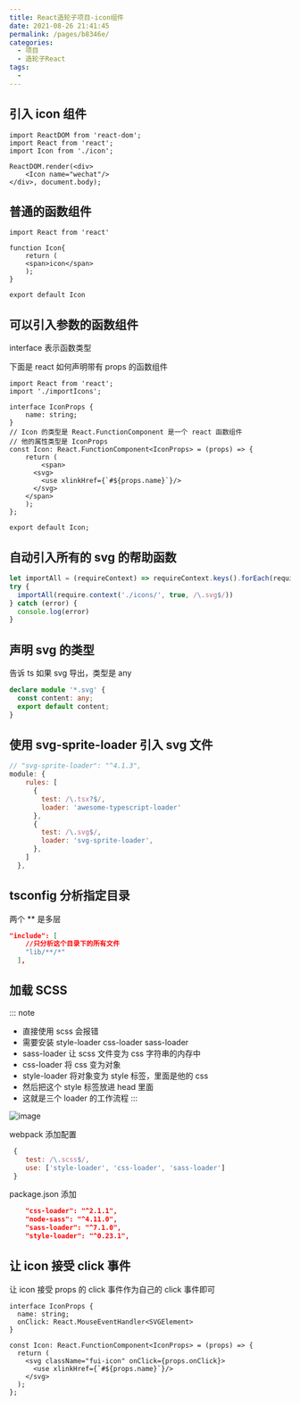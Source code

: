 ```yaml
---
title: React造轮子项目-icon组件
date: 2021-08-26 21:41:45
permalink: /pages/b8346e/
categories:
  - 项目
  - 造轮子React
tags:
  - 
---
```

## 引入 icon 组件

```tsx
import ReactDOM from 'react-dom';
import React from 'react';
import Icon from './icon';

ReactDOM.render(<div>
    <Icon name="wechat"/>
</div>, document.body);
```

##  普通的函数组件

```tsx
import React from 'react'

function Icon{
    return (
    <span>icon</span>
    );
}

export default Icon
```

## 可以引入参数的函数组件

interface 表示函数类型

下面是 react 如何声明带有 props 的函数组件

```tsx
import React from 'react';
import './importIcons';

interface IconProps {
    name: string;
}
// Icon 的类型是 React.FunctionComponent 是一个 react 函数组件
// 他的属性类型是 IconProps 
const Icon: React.FunctionComponent<IconProps> = (props) => {
    return (
        <span>
      <svg>
        <use xlinkHref={`#${props.name}`}/>
      </svg>
    </span>
    );
};

export default Icon;

```

## 自动引入所有的 svg 的帮助函数

```js
let importAll = (requireContext) => requireContext.keys().forEach(requireContext)
try {
  importAll(require.context('./icons/', true, /\.svg$/))
} catch (error) {
  console.log(error)
}
```

## 声明 svg 的类型

告诉 ts 如果 svg 导出，类型是 any

```ts
declare module '*.svg' {
  const content: any;
  export default content;
}
```

## 使用 svg-sprite-loader 引入 svg 文件

```js
// "svg-sprite-loader": "^4.1.3", 
module: {
    rules: [
      {
        test: /\.tsx?$/,
        loader: 'awesome-typescript-loader'
      },
      {
        test: /\.svg$/,
        loader: 'svg-sprite-loader',
      },
    ]
  },
```

## tsconfig 分析指定目录

两个 ** 是多层

```json
"include": [
    //只分析这个目录下的所有文件
    "lib/**/*"
  ],
```
## 加载 SCSS 
::: note
- 直接使用 scss 会报错
- 需要安装 style-loader css-loader sass-loader
- sass-loader 让 scss 文件变为 css 字符串的内存中
- css-loader 将 css 变为对象
- style-loader 将对象变为 style 标签，里面是他的 css
- 然后把这个 style 标签放进 head 里面
- 这就是三个 loader 的工作流程
:::

![image](https://cdn.jsdelivr.net/gh/botshen/cdn@master/20210813/image.6gg6ckxcads0.png)

webpack 添加配置
```js
 {
    test: /\.scss$/,
    use: ['style-loader', 'css-loader', 'sass-loader']
 }
```
package.json 添加
```json
    "css-loader": "^2.1.1",
    "node-sass": "^4.11.0",
    "sass-loader": "^7.1.0",
    "style-loader": "^0.23.1",
```

## 让 icon 接受 click 事件

让 icon 接受 props 的 click 事件作为自己的 click 事件即可

```tsx
interface IconProps {
  name: string;
  onClick: React.MouseEventHandler<SVGElement>
}

const Icon: React.FunctionComponent<IconProps> = (props) => {
  return (
    <svg className="fui-icon" onClick={props.onClick}>
      <use xlinkHref={`#${props.name}`}/>
    </svg>
  );
};
```

